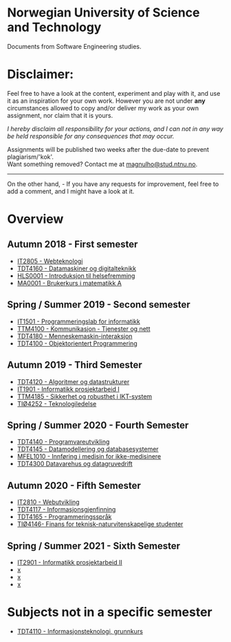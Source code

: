 # Norwegian University of Science and Technology

Documents from Software Engineering studies.

# Disclaimer:

Feel free to have a look at the content, experiment and play with it, and use it as an inspiration for your own work. However you are not under **any** circumstances allowed to copy and/or deliver my work as your own assignment, nor claim that it is yours.

_I hereby disclaim all responsibility for your actions, and I can not in any way be held responsible for any consequences that may occur._

Assignments will be published two weeks after the due-date to prevent plagiarism/'kok'.  
Want something removed? Contact me at <magnulho@stud.ntnu.no>.

<hr>

On the other hand, - If you have any requests for improvement, feel free to add a comment, and I might have a look at it.

# Overview

## Autumn 2018 - First semester

- [IT2805 - Webteknologi](https://github.com/Lekesoldat/NTNU/tree/master/IT2805%20-%20Webteknologi)
- [TDT4160 - Datamaskiner og digitalteknikk](https://github.com/Lekesoldat/NTNU/tree/master/TDT4160%20-%20Datamaskiner%20og%20digitalteknikk/)
- [HLS0001 - Introduksjon til helsefremming](https://github.com/Lekesoldat/NTNU/tree/master/HLS0001%20-%20Introduksjon%20til%20helsefremming)
- [MA0001 - Brukerkurs i matematikk A](https://wiki.math.ntnu.no/ma0001)

## Spring / Summer 2019 - Second semester

- [IT1501 - Programmeringslab for informatikk](https://github.com/Lekesoldat/NTNU/tree/master/IT1501%20-%20Programmeringslab%20for%20informatikk)
- [TTM4100 - Kommunikasjon - Tjenester og nett](https://github.com/Lekesoldat/NTNU/tree/master/TTM4100%20-%20Kommunikasjon%20-%20Tjenester%20og%20nett)
- [TDT4180 - Menneskemaskin-interaksjon](https://github.com/Lekesoldat/NTNU/tree/master/TDT4180%20-%20Menneskemaskin-interaksjon)
- [TDT4100 - Objektorientert Programmering](https://github.com/Lekesoldat/NTNU/tree/master/TDT4100%20-%20Objektorientert%20Programmering)

## Autumn 2019 - Third Semester

- [TDT4120 - Algoritmer og datastrukturer](https://github.com/Lekesoldat/NTNU/tree/master/TDT4120%20-%20Algoritmer%20og%20Datastrukturer/)
- [IT1901 - Informatikk prosjektarbeid I](https://github.com/Lekesoldat/backup)
- [TTM4185 - Sikkerhet og robusthet i IKT-system](https://github.com/Lekesoldat/NTNU/tree/master/TTM4185%20-%20Sikkerhet%20og%20robusthet%20i%20IKT-system)
- [TIØ4252 - Teknologiledelse](#)

## Spring / Summer 2020 - Fourth Semester

- [TDT4140 - Programvareutvikling](#)
- [TDT4145 - Datamodellering og databasesystemer](https://github.com/Lekesoldat/NTNU/tree/master/TDT4145%20-%20Datamodellering%20og%20databasesystemer)
- [MFEL1010 - Innføring i medisin for ikke-medisinere](#)
- [TDT4300 Datavarehus og datagruvedrift](https://github.com/Lekesoldat/NTNU/tree/master/TDT4300%20-%20Datavarehus%20og%20datagruvedrift)

## Autumn 2020 - Fifth Semester

- [IT2810 - Webutvikling]()
- [TDT4117 - Informasjonsgjenfinning]()
- [TDT4165 - Programmeringsspråk]()
- [TIØ4146- Finans for teknisk-naturvitenskapelige studenter]()

## Spring / Summer 2021 - Sixth Semester

- [IT2901 - Informatikk prosjektarbeid II]()
- [x]()
- [x]()
- [x]()

# Subjects not in a specific semester

- [TDT4110 - Informasjonsteknologi, grunnkurs](https://github.com/Lekesoldat/NTNU/tree/master/TDT4110%20-%20Informasjonsteknologi%2C%20grunnkurs)
